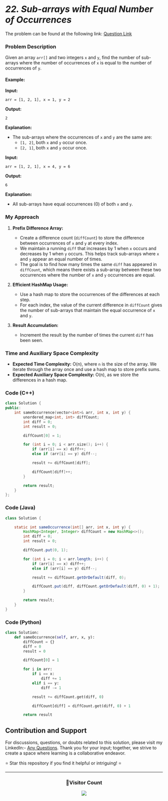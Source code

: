 # *22. Sub-arrays with Equal Number of Occurrences*

The problem can be found at the following link: [Question Link](https://www.geeksforgeeks.org/problems/sub-arrays-with-equal-number-of-occurences3901/1)

### Problem Description

Given an array `arr[]` and two integers `x` and `y`, find the number of sub-arrays where the number of occurrences of `x` is equal to the number of occurrences of `y`.

#### Example:

**Input:**
```  
arr = [1, 2, 1], x = 1, y = 2
```

**Output:**
```
2
```

**Explanation:**
- The sub-arrays where the occurrences of `x` and `y` are the same are:
  - `[1, 2]`, both `x` and `y` occur once.
  - `[2, 1]`, both `x` and `y` occur once.

**Input:**
```  
arr = [1, 2, 1], x = 4, y = 6
```

**Output:**
```
6
```

**Explanation:**
- All sub-arrays have equal occurrences (0) of both `x` and `y`.

### My Approach

1. **Prefix Difference Array:**  
   - Create a difference count (`diffCount`) to store the difference between occurrences of `x` and `y` at every index.
   - We maintain a running `diff` that increases by 1 when `x` occurs and decreases by 1 when `y` occurs. This helps track sub-arrays where `x` and `y` appear an equal number of times.
   - The goal is to find how many times the same `diff` has appeared in `diffCount`, which means there exists a sub-array between these two occurrences where the number of `x` and `y` occurrences are equal.

2. **Efficient HashMap Usage:**
   - Use a hash map to store the occurrences of the differences at each step.
   - For each index, the value of the current difference in `diffCount` gives the number of sub-arrays that maintain the equal occurrence of `x` and `y`.

3. **Result Accumulation:**
   - Increment the result by the number of times the current `diff` has been seen.

### Time and Auxiliary Space Complexity

- **Expected Time Complexity:** O(n), where `n` is the size of the array. We iterate through the array once and use a hash map to store prefix sums.
- **Expected Auxiliary Space Complexity:** O(n), as we store the differences in a hash map.

### Code (C++)

```cpp
class Solution {
public:
    int sameOccurrence(vector<int>& arr, int x, int y) {
        unordered_map<int, int> diffCount;  
        int diff = 0;  
        int result = 0;

        diffCount[0] = 1; 

        for (int i = 0; i < arr.size(); i++) {
            if (arr[i] == x) diff++;        
            else if (arr[i] == y) diff--;   

            result += diffCount[diff];

            diffCount[diff]++;
        }

        return result;
    }
};
```

### Code (Java)

```java
class Solution {

    static int sameOccurrence(int[] arr, int x, int y) {
        HashMap<Integer, Integer> diffCount = new HashMap<>(); 
        int diff = 0;  
        int result = 0;

        diffCount.put(0, 1);

        for (int i = 0; i < arr.length; i++) {
            if (arr[i] == x) diff++;        
            else if (arr[i] == y) diff--;   

            result += diffCount.getOrDefault(diff, 0);

            diffCount.put(diff, diffCount.getOrDefault(diff, 0) + 1);
        }

        return result;
    }
}
```

### Code (Python)

```python
class Solution:
    def sameOccurrence(self, arr, x, y):
        diffCount = {}  
        diff = 0        
        result = 0

        diffCount[0] = 1

        for i in arr:
            if i == x:
                diff += 1  
            elif i == y:
                diff -= 1  

            result += diffCount.get(diff, 0)

            diffCount[diff] = diffCount.get(diff, 0) + 1

        return result
```

## Contribution and Support

For discussions, questions, or doubts related to this solution, please visit my LinkedIn:- [Any Questions](https://www.linkedin.com/in/het-patel-8b110525a/). Thank you for your input; together, we strive to create a space where learning is a collaborative endeavor.

⭐ Star this repository if you find it helpful or intriguing! ⭐

---

<div align="center">
  <h3><b>📍Visitor Count</b></h3>
</div>

<p align="center">
  <img src="https://profile-counter.glitch.me/Hunterdii/count.svg" />
</p>
